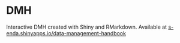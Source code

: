 # DMH
Interactive DMH created with Shiny and RMarkdown. Available at [s-enda.shinyapps.io/data-management-handbook](https://s-enda.shinyapps.io/data-management-handbook/)
